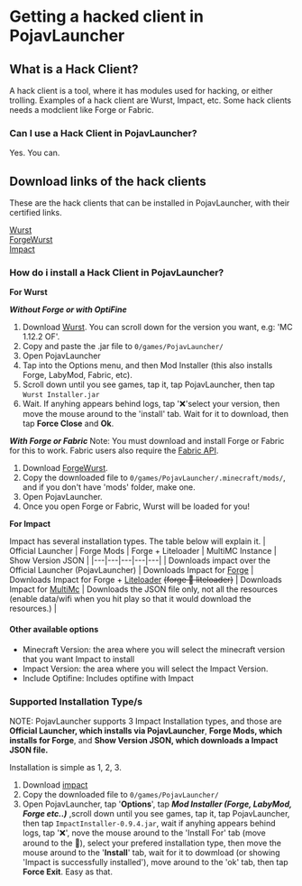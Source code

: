 # Getting a hacked client in PojavLauncher

## What is a Hack Client?

A hack client is a tool, where it has modules used for hacking, or either trolling. Examples of a hack client are Wurst, Impact, etc. Some hack clients needs a modclient like Forge or Fabric.

### Can I use a Hack Client in PojavLauncher?

Yes. You can.

## Download links of the hack clients
These are the hack clients that can be installed in PojavLauncher, with their certified links.

[Wurst](https://www.wurstclient.net/download/)  
[ForgeWurst](https://forge.wurstclient.net/)   
[Impact](https://impactclient.net/download?platform=jar)   

### How do i install a Hack Client in PojavLauncher?
**For Wurst**

***Without Forge or with OptiFine***

1. Download [Wurst](https://www.wurstclient.net/download/). You can scroll down for the version you want, e.g: 'MC 1.12.2 OF'.
2. Copy and paste the .jar file to `0/games/PojavLauncher/`
3. Open PojavLauncher
4. Tap into the Options menu, and then Mod Installer (this also installs Forge, LabyMod, Fabric, etc).
5. Scroll down until you see games, tap it, tap PojavLauncher, then tap `Wurst Installer.jar`
6. Wait. If anyhing appears behind logs, tap '❌'select your version, then move the mouse around to the 'install' tab. Wait for it to download, then tap **Force Close** and **Ok**.

***With Forge or Fabric*** 
Note: You must download and install Forge or Fabric for this to work.  Fabric users also require the [Fabric API](https://www.curseforge.com/minecraft/mc-mods/fabric-api).

1. Download [ForgeWurst](https://forge.wurstclient.net/).  
2. Copy the downloaded file to `0/games/PojavLauncher/.minecraft/mods/`, and if you don't have 'mods' folder, make one.   
3. Open PojavLauncher.  
4. Once you open Forge or Fabric, Wurst will be loaded for you!  

**For Impact**

Impact has several installation types. The table below will explain it.
| Official Launcher | Forge Mods | Forge + Liteloader | MultiMC Instance | Show Version JSON |
|---|---|---|---|---|
| Downloads impact over the Official Launcher (PojavLauncher) | Downloads Impact for [Forge](https://files.minecraftforge.net/) | Downloads Impact for Forge + [Liteloader](https://www.liteloader.com/explore/docs/user:install:forge#mod) ~~(forge 🤝 liteloader)~~ | Downloads Impact for [MultiMc](https://multimc.org/) | Downloads the JSON file only, not all the resources (enable data/wifi when you hit play so that it would download the resources.) |
####  Other available options
- Minecraft Version: the area where you will select the minecraft version that you want Impact to install
- Impact Version: the area where you will select the Impact Version.
- Include Optifine: Includes optifine with Impact

### Supported Installation Type/s
NOTE: PojavLauncher supports 3 Impact Installation types, and those are **Official Launcher, which installs via PojavLauncher**, **Forge Mods, which installs for Forge**, and **Show Version JSON, which downloads a Impact JSON file.**

Installation is simple as 1, 2, 3. 

1. Download [impact](https://impactclient.net/download?platform=jar)
2. Copy the downloaded file to ```0/games/PojavLauncher/``` 
3. Open PojavLauncher, tap '**Options**', tap ***Mod Installer (Forge, LabyMod, Forge etc..)*** ,scroll down until you see games, tap it, tap PojavLauncher, then tap `ImpactInstaller-0.9.4.jar`, wait if anyhing appears behind logs, tap '❌',  nove the mouse around to the 'Install For' tab (move around to the 🔻), select your prefered installation type, then move the mouse around to the '**Install**' tab, wait for it to dowmload (or showing 'Impact is successfully installed'), move around to the 'ok' tab, then tap **Force Exit**. Easy as that.
